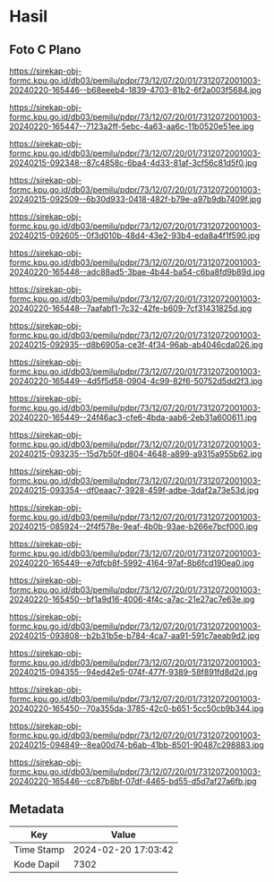 # Hasil

## Foto C Plano

https://sirekap-obj-formc.kpu.go.id/db03/pemilu/pdpr/73/12/07/20/01/7312072001003-20240220-165446--b68eeeb4-1839-4703-81b2-6f2a003f5684.jpg

https://sirekap-obj-formc.kpu.go.id/db03/pemilu/pdpr/73/12/07/20/01/7312072001003-20240220-165447--7123a2ff-5ebc-4a63-aa6c-11b0520e51ee.jpg

https://sirekap-obj-formc.kpu.go.id/db03/pemilu/pdpr/73/12/07/20/01/7312072001003-20240215-092348--87c4858c-6ba4-4d33-81af-3cf56c81d5f0.jpg

https://sirekap-obj-formc.kpu.go.id/db03/pemilu/pdpr/73/12/07/20/01/7312072001003-20240215-092509--6b30d933-0418-482f-b79e-a97b9db7409f.jpg

https://sirekap-obj-formc.kpu.go.id/db03/pemilu/pdpr/73/12/07/20/01/7312072001003-20240215-092605--0f3d010b-48d4-43e2-93b4-eda8a4f1f590.jpg

https://sirekap-obj-formc.kpu.go.id/db03/pemilu/pdpr/73/12/07/20/01/7312072001003-20240220-165448--adc88ad5-3bae-4b44-ba54-c6ba8fd9b89d.jpg

https://sirekap-obj-formc.kpu.go.id/db03/pemilu/pdpr/73/12/07/20/01/7312072001003-20240220-165448--7aafabf1-7c32-42fe-b609-7cf31431825d.jpg

https://sirekap-obj-formc.kpu.go.id/db03/pemilu/pdpr/73/12/07/20/01/7312072001003-20240215-092935--d8b6905a-ce3f-4f34-96ab-ab4046cda026.jpg

https://sirekap-obj-formc.kpu.go.id/db03/pemilu/pdpr/73/12/07/20/01/7312072001003-20240220-165449--4d5f5d58-0904-4c99-82f6-50752d5dd2f3.jpg

https://sirekap-obj-formc.kpu.go.id/db03/pemilu/pdpr/73/12/07/20/01/7312072001003-20240220-165449--24f46ac3-cfe6-4bda-aab6-2eb31a600611.jpg

https://sirekap-obj-formc.kpu.go.id/db03/pemilu/pdpr/73/12/07/20/01/7312072001003-20240215-093235--15d7b50f-d804-4648-a899-a9315a955b62.jpg

https://sirekap-obj-formc.kpu.go.id/db03/pemilu/pdpr/73/12/07/20/01/7312072001003-20240215-093354--df0eaac7-3928-459f-adbe-3daf2a73e53d.jpg

https://sirekap-obj-formc.kpu.go.id/db03/pemilu/pdpr/73/12/07/20/01/7312072001003-20240215-085924--2f4f578e-9eaf-4b0b-93ae-b266e7bcf000.jpg

https://sirekap-obj-formc.kpu.go.id/db03/pemilu/pdpr/73/12/07/20/01/7312072001003-20240220-165449--e7dfcb8f-5992-4164-97af-8b6fcd190ea0.jpg

https://sirekap-obj-formc.kpu.go.id/db03/pemilu/pdpr/73/12/07/20/01/7312072001003-20240220-165450--bf1a9d16-4006-4f4c-a7ac-21e27ac7e63e.jpg

https://sirekap-obj-formc.kpu.go.id/db03/pemilu/pdpr/73/12/07/20/01/7312072001003-20240215-093808--b2b31b5e-b784-4ca7-aa91-591c7aeab9d2.jpg

https://sirekap-obj-formc.kpu.go.id/db03/pemilu/pdpr/73/12/07/20/01/7312072001003-20240215-094355--94ed42e5-074f-477f-9389-58f891fd8d2d.jpg

https://sirekap-obj-formc.kpu.go.id/db03/pemilu/pdpr/73/12/07/20/01/7312072001003-20240220-165450--70a355da-3785-42c0-b651-5cc50cb9b344.jpg

https://sirekap-obj-formc.kpu.go.id/db03/pemilu/pdpr/73/12/07/20/01/7312072001003-20240215-094849--8ea00d74-b6ab-41bb-8501-90487c298883.jpg

https://sirekap-obj-formc.kpu.go.id/db03/pemilu/pdpr/73/12/07/20/01/7312072001003-20240220-165446--cc87b8bf-07df-4465-bd55-d5d7af27a6fb.jpg


## Metadata

| Key        | Value               |
| ---------- | ------------------- |
| Time Stamp | 2024-02-20 17:03:42 |
| Kode Dapil | 7302                |



